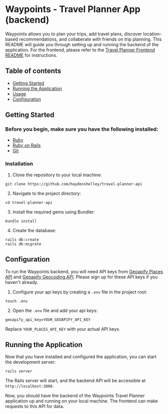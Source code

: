 # Waypoints - Travel Planner App (backend)

Waypoints allows you to plan your trips, add travel plans, discover location-based recommendations, and collaberate with friends on trip planning. This README will guide you through setting up and running the backend of the application. For the frontend, please refer to the [Travel Planner Frontend README](https://github.com/haydenshelley/travel-planner-frontend) for instructions.

## Table of contents

- [Getting Started](#getting-started)
- [Running the Application](#running-the-application)
- [Usage](#usage)
- [Configuration](#configuration)

## Getting Started

### Before you begin, make sure you have the following installed:

- [Ruby](https://www.ruby-lang.org/)
- [Ruby on Rails](https://rubyonrails.org/)
- [Git](https://git-scm.com/)

### Installation

1. Clone the repository to your local machine:

```
git clone https://github.com/haydenshelley/travel-planner-api
```

2. Navigate to the project directory:

```
cd travel-planner-api
```

3. Install the required gems using Bundler:

```
bundle install
```

4. Create the database:

```
rails db:create
rails db:migrate
```

## Configuration

To run the Waypoints backend, you will need API keys from [Geoapify Places API](https://www.geoapify.com/places-api) and [Geoapify Geocoding API](https://www.geoapify.com/geocoding-api). Please sign up for these API keys if you haven't already.

1. Configure your api keys by creating a `.env` file in the project root:

```
touch .env
```

2. Open the `.env` file and add your api keys:

```
geoapify_api_key=YOUR_GEOAPIFY_API_KEY
```

Replace `YOUR_PLACES_API_KEY` with your actual API keys.

## Running the Application

Now that you have installed and configured the application, you can start the development server:

```
rails server
```

The Rails server will start, and the backend API will be accessible at `http://localhost:3000`.

Now, you should have the backend of the Waypoints Travel Planner application up and running on your local machine. The frontend can make requests to this API for data.
